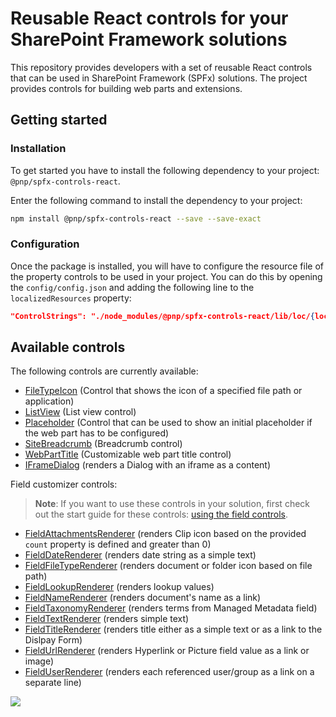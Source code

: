 # Reusable React controls for your SharePoint Framework solutions

This repository provides developers with a set of reusable React controls that can be used in SharePoint Framework (SPFx) solutions. The project provides controls for building web parts and extensions.

## Getting started

### Installation

To get started you have to install the following dependency to your project: `@pnp/spfx-controls-react`.

Enter the following command to install the dependency to your project:

```bash
npm install @pnp/spfx-controls-react --save --save-exact
```

### Configuration

Once the package is installed, you will have to configure the resource file of the property controls to be used in your project. You can do this by opening the `config/config.json` and adding the following line to the `localizedResources` property:

```json
"ControlStrings": "./node_modules/@pnp/spfx-controls-react/lib/loc/{locale}.js"
```

## Available controls

The following controls are currently available:

- [FileTypeIcon](./controls/FileTypeIcon) (Control that shows the icon of a specified file path or application)
- [ListView](./controls/ListView) (List view control)
- [Placeholder](./controls/Placeholder) (Control that can be used to show an initial placeholder if the web part has to be configured)
- [SiteBreadcrumb](./controls/SiteBreadcrumb) (Breadcrumb control)
- [WebPartTitle](./controls/WebPartTitle) (Customizable web part title control)
- [IFrameDialog](./controls/IFrameDialog) (renders a Dialog with an iframe as a content)

Field customizer controls:

> **Note**: If you want to use these controls in your solution, first check out the start guide for these controls: [using the field controls](./controls/fields/main).

- [FieldAttachmentsRenderer](./controls/fields/FieldAttachmentsRenderer) (renders Clip icon based on the provided `count` property is defined and greater than 0)
- [FieldDateRenderer](./controls/fields/FieldDateRenderer) (renders date string as a simple text)
- [FieldFileTypeRenderer](./controls/fields/FieldFileTypeRenderer) (renders document or folder icon based on file path)
- [FieldLookupRenderer](./controls/fields/FieldLookupRenderer) (renders lookup values)
- [FieldNameRenderer](./controls/fields/FieldNameRenderer) (renders document's name as a link)
- [FieldTaxonomyRenderer](./controls/fields/FieldTaxonomyRenderer) (renders terms from Managed Metadata field)
- [FieldTextRenderer](./controls/fields/FieldTextRenderer) (renders simple text)
- [FieldTitleRenderer](./controls/fields/FieldTitleRenderer) (renders title either as a simple text or as a link to the Dislpay Form)
- [FieldUrlRenderer](./controls/fields/FieldUrlRenderer) (renders Hyperlink or Picture field value as a link or image)
- [FieldUserRenderer](./controls/fields/FieldUserRenderer) (renders each referenced user/group as a link on a separate line)

![](https://telemetry.sharepointpnp.com/sp-dev-fx-controls-react/wiki)

